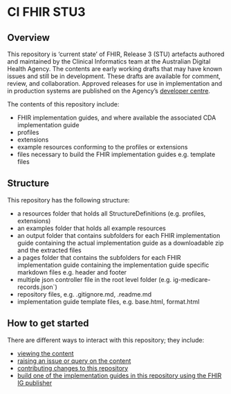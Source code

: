 # CI FHIR STU3

## Overview
This repository is ‘current state’ of FHIR, Release 3 (STU) artefacts authored and maintained by the Clinical Informatics team at the Australian Digital Health Agency. The contents are early working drafts that may have known issues and still be in development. These drafts are available for comment, review, and collaboration. Approved releases for use in implementation and in production systems are published on the Agency’s [developer centre]( https://developer.digitalhealth.gov.au/).

The contents of this repository include:
- FHIR implementation guides, and where available the associated CDA implementation guide
- profiles
- extensions
- example resources conforming to the profiles or extensions
- files necessary to build the FHIR implementation guides e.g. template files


## Structure
This repository has the following structure: 
- a resources folder that holds all StructureDefinitions (e.g. profiles, extensions)
- an examples folder that holds all example resources
- an output folder that contains subfolders for each FHIR implementation guide containing the actual implementation guide as a downloadable zip and the extracted files
- a pages folder that contains the subfolders for each FHIR implementation guide containing the implementation guide specific markdown files e.g. header and footer
- multiple json controller file in the root level folder (e.g. ig-medicare-records.json`)
- repository files, e.g. .gitignore.md, .readme.md
- implementation guide template files, e.g. base.html, format.html

 
## How to get started
There are different ways to interact with this repository; they include:
* [viewing the content](VIEWING.md)
* [raising an issue or query on the content](ISSUES.md)
* [contributing changes to this repository](CONTRIBUTING.md)
* [build one of the implementation guides in this repository using the FHIR IG publisher](BUILDING.md)

